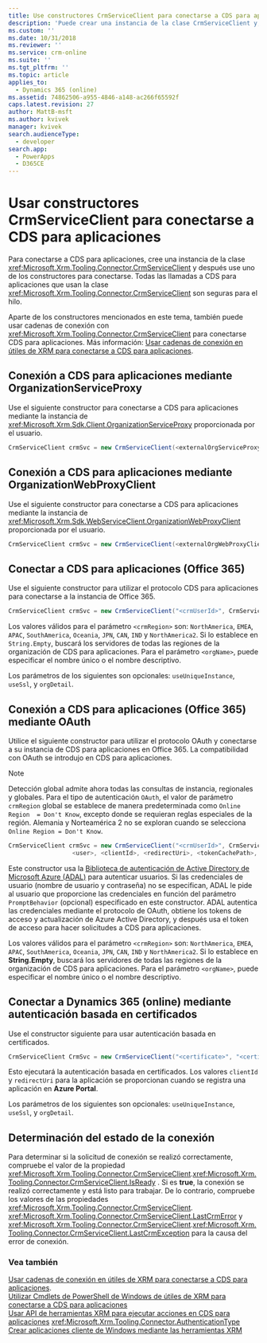 ```yaml
---
title: Use constructores CrmServiceClient para conectarse a CDS para aplicaciones (Common Data Service para aplicaciones)| Microsoft Docs
description: 'Puede crear una instancia de la clase CrmServiceClient y, a continuación, utilizar uno de los constructores para conectar a Common Data Service para aplicaciones'
ms.custom: ''
ms.date: 10/31/2018
ms.reviewer: ''
ms.service: crm-online
ms.suite: ''
ms.tgt_pltfrm: ''
ms.topic: article
applies_to:
  - Dynamics 365 (online)
ms.assetid: 74862506-a955-4846-a148-ac266f65592f
caps.latest.revision: 27
author: MattB-msft
ms.author: kvivek
manager: kvivek
search.audienceType:
  - developer
search.app:
  - PowerApps
  - D365CE
---
```

# <a name="use-crmserviceclient-constructors-to-connect-to-cds-for-apps"></a>Usar constructores CrmServiceClient para conectarse a CDS para aplicaciones

Para conectarse a CDS para aplicaciones, cree una instancia de la clase <xref:Microsoft.Xrm.Tooling.Connector.CrmServiceClient> y después use uno de los constructores para conectarse. Todas las llamadas a CDS para aplicaciones que usan la clase <xref:Microsoft.Xrm.Tooling.Connector.CrmServiceClient> son seguras para el hilo.  
  
Aparte de los constructores mencionados en este tema, también puede usar cadenas de conexión con <xref:Microsoft.Xrm.Tooling.Connector.CrmServiceClient> para conectarse CDS para aplicaciones. Más información: [Usar cadenas de conexión en útiles de XRM para conectarse a CDS para aplicaciones](use-connection-strings-xrm-tooling-connect.md).  
  
<a name="orgServiceproxy"></a>

## <a name="connect-to-cds-for-apps-using-organizationserviceproxy"></a>Conexión a CDS para aplicaciones mediante OrganizationServiceProxy

 Use el siguiente constructor para conectarse a CDS para aplicaciones mediante la instancia de <xref:Microsoft.Xrm.Sdk.Client.OrganizationServiceProxy> proporcionada por el usuario.  
  
```csharp
CrmServiceClient crmSvc = new CrmServiceClient(<externalOrgServiceProxy>);  
```  
  
<a name="orgWebProxyClient"></a>

## <a name="connect-to-cds-for-apps-using-organizationwebproxyclient"></a>Conexión a CDS para aplicaciones mediante OrganizationWebProxyClient

 Use el siguiente constructor para conectarse a CDS para aplicaciones mediante la instancia de <xref:Microsoft.Xrm.Sdk.WebServiceClient.OrganizationWebProxyClient> proporcionada por el usuario.  
  
```csharp
CrmServiceClient crmSvc = new CrmServiceClient(<externalOrgWebProxyClient>);  
```  
  
<a name="Office365"></a>

## <a name="connect-to-cds-for-apps-office-365"></a>Conectar a CDS para aplicaciones (Office 365)

 Use el siguiente constructor para utilizar el protocolo CDS para aplicaciones para conectarse a la instancia de Office 365.  
  
```csharp  
CrmServiceClient crmSvc = new CrmServiceClient("<crmUserId>", CrmServiceClient.MakeSecureString("<crmPassword>"), "<crmRegion>", "<orgName>", useUniqueInstance:false, useSsl:false, <orgDetail>, isOffice365:false);  
```  
  
 Los valores válidos para el parámetro `<crmRegion>` son: `NorthAmerica`, `EMEA`, `APAC`, `SouthAmerica`,  `Oceania`, `JPN`, `CAN`, `IND` y `NorthAmerica2`. Si lo establece en `String.Empty`, buscará los servidores de todas las regiones de la organización de CDS para aplicaciones. Para el parámetro `<orgName>`, puede especificar el nombre único o el nombre descriptivo.  
  
 Los parámetros de los siguientes son opcionales:  `useUniqueInstance`, `useSsl`, y `orgDetail`.  
  
<a name="Office365oAuth"></a>

## <a name="connect-to-cds-for-apps-office-365-using-oauth"></a>Conexión a CDS para aplicaciones (Office 365) mediante OAuth
 
 Utilice el siguiente constructor para utilizar el protocolo OAuth y conectarse a su instancia de CDS para aplicaciones en Office 365. La compatibilidad con OAuth se introdujo en CDS para aplicaciones.  
  
> [!NOTE]
>  Detección global admite ahora todas las consultas de instancia, regionales y globales. Para el tipo de autenticación `OAuth`, el valor de parámetro `crmRegion` global se establece de manera predeterminada como `Online Region  = Don't Know`, excepto donde se requieran reglas especiales de la región. Alemania y Norteamérica 2 no se exploran cuando se selecciona `Online Region = Don't Know`.

```csharp  
CrmServiceClient crmSvc = new CrmServiceClient("<crmUserId>", CrmServiceClient.MakeSecureString("<crmPassword>"), "<crmRegion>", "<orgName>", useUniqueInstance:false, <orgDetail>,  
                  <user>, <clientId>, <redirectUri>, <tokenCachePath>, <externalOrgWebProxyClient>, PromptBehavior.Auto);  
```  
  
 Este constructor usa la [Biblioteca de autenticación de Active Directory de Microsoft Azure (ADAL)](/azure/active-directory/develop/active-directory-authentication-libraries) para autenticar usuarios. Si las credenciales de usuario (nombre de usuario y contraseña) no se especifican, ADAL le pide al usuario que proporcione las credenciales en función del parámetro `PromptBehavior` (opcional) especificado en este constructor. ADAL autentica las credenciales mediante el protocolo de OAuth, obtiene los tokens de acceso y actualización de Azure Active Directory, y después usa el token de acceso para hacer solicitudes a CDS para aplicaciones.  
  
 Los valores válidos para el parámetro `<crmRegion>` son: `NorthAmerica`, `EMEA`, `APAC`, `SouthAmerica`, `Oceania`, `JPN`, `CAN`, `IND` y `NorthAmerica2`. Si lo establece en **String.Empty**, buscará los servidores de todas las regiones de la organización de CDS para aplicaciones. Para el parámetro `<orgName>`, puede especificar el nombre único o el nombre descriptivo.  
  
<!-- No on-premises or IFD enabled for this version yet
<a name="ActiveDirectory"></a>

## Connect to CDS for Apps on-premises (Active Directory)

Use the following constructor to connect to an on-premises instance with Active Directory authentication.  
  
```csharp  
CrmServiceClient crmSvc = new CrmServiceClient(new System.Net.NetworkCredential("<credential>"), authType, "<hostName>", "<port>", "<orgName>", useUniqueInstance:false, useSsl:false, <orgDetail>);  
  
```  
  
 This will run an Active Directory authentication based on the specified domain. For the `<hostName>` parameter, specify the host name of your CDS for Apps server, for example: `cdstest`. For the `<orgName>` parameter, you can specify either the unique or friendly name.  
The following parameters are optional: `useUniqueInstance`, `useSsl`, and `orgDetail`.  
  
<a name="IFD"></a> 
  
## Connect to CDS for Apps Internet-facing deployment (IFD) 
 
 Use the following constructor to connect to a CDS for Apps IFD instance.  
  
```csharp
CrmServiceClient crmSvc = new CrmServiceClient(new System.Net.NetworkCredential("<credential>"), authType, "<hostName>", "<port>", "<orgName>", useUniqueInstance:false, useSsl:false, <orgDetail>);  
  
```  
  
 This will run a claims-based authentication based on the specified local domain. This is useful for customers that use AD FS, and have configured their CDS for Apps server as claims, where the user population lives in the same AD FS domain as the CDS for Apps server. For the `<hostName>` parameter, specify the host name of your CDS for Apps server, for example, `cdstest`. For the `<orgName>` parameter, you can specify either the unique or friendly name.  
  
 The following parameters are optional: `useUniqueInstance`,  `useSsl`, and `orgDetail`.  
  
<a name="OPoAuth"></a> 

## Connect to CDS for Apps Internet-facing deployment (IFD) using OAuth

 Use the following constructor to use the OAuth protocol in Active Directory Federation Services (AD FS) in Windows Server 2012 R2 to connect to a CDS for Apps IFD instance. For this constructor to work, the computer where CDS for Apps is installed must have been configured to use AD FS 2.2 as the security token service (STS).  
  
```csharp
CrmServiceClient crmSvc = new CrmServiceClient("<crmUserId>", CrmServiceClient.MakeSecureString("<crmPassword>"), "<domain>","<homeRealm>", "<hostName>", "<port>", "<orgName>", useSsl, useUniqueInstance,   
                        <orgDetail>, <user>, <clientId>, <redirectUri>, <tokenCachePath>, externalOrgWebProxyClient, PromptBehavior.Auto);  
  
```  
 The `clientId` and `redirectUri` values for the application supporting OAuth should be registered in the IFD server.  
  
 If the user credentials (user name and password) aren’t specified, ADAL prompts the user to provide the credentials depending on the `PromptBehavior` parameter (optional) specified in the constructor. ADAL authenticates the user using the security token from AD FS, and uses the token to perform actions in CDS for Apps.  
  
<a name="ClaimsBased"></a>
   
## Connect to CDS for Apps (claims-based)
  
 Use the following constructor to use claims-based authentication.  
  
```  
CrmServiceClient crmSvc = new CrmServiceClient(new System.Net.NetworkCredential("<UserId>", "<password>", “<domain>”, "<homeRealm>"),"<hostName>", "<port>", "<orgName>");    
```  
  
 This will run a claims-based authentication against the specified Home realm. This is useful for customers that use AD FS, and have configured their CDS for Apps server as claims, where the user population lives in the same AD FS domain as the CDS for Apps server. For the `<hostName>` parameter, specify the host name of your CDS for Apps server, for example, `cdstest`. For the `<orgName>` parameter, you can specify either the unique or friendly name.  
   -->
  
 ## <a name="connect-to-dynamics-365-online-using-certificate-based-authentication"></a>Conectar a Dynamics 365 (online) mediante autenticación basada en certificados
 Use el constructor siguiente para usar autenticación basada en certificados.
 
 ```csharp
 CrmServiceClient CrmSvc = new CrmServiceClient("<certificate>", "<certificateStoreName>", "<certificateThumbPrint>", "<instanceUrl>", <useUniqueInstance>, <orgDetail>, <clientId>, <redirectUri>, <tokenCachePath>);
 ```
 Esto ejecutará la autenticación basada en certificados. Los valores `clientId` y `redirectUri` para la aplicación se proporcionan cuando se registra una aplicación en **Azure Portal**. 
 
 Los parámetros de los siguientes son opcionales: `useUniqueInstance`, `useSsl`, y `orgDetail`.
 
<a name="Determine"></a>

## <a name="determine-your-connection-status"></a>Determinación del estado de la conexión
 
 Para determinar si la solicitud de conexión se realizó correctamente, compruebe el valor de la propiedad <xref:Microsoft.Xrm.Tooling.Connector.CrmServiceClient>.<xref:Microsoft.Xrm.Tooling.Connector.CrmServiceClient.IsReady> . Si es **true**, la conexión se realizó correctamente y está listo para trabajar. De lo contrario, compruebe los valores de las propiedades <xref:Microsoft.Xrm.Tooling.Connector.CrmServiceClient>. <xref:Microsoft.Xrm.Tooling.Connector.CrmServiceClient.LastCrmError> y <xref:Microsoft.Xrm.Tooling.Connector.CrmServiceClient>.<xref:Microsoft.Xrm.Tooling.Connector.CrmServiceClient.LastCrmException> para la causa del error de conexión.  
  
### <a name="see-also"></a>Vea también

[Usar cadenas de conexión en útiles de XRM para conectarse a CDS para aplicaciones](use-connection-strings-xrm-tooling-connect.md).<br />
[Utilizar Cmdlets de PowerShell de Windows de útiles de XRM para conectarse a CDS para aplicaciones](use-powershell-cmdlets-xrm-tooling-connect.md)<br />
[Usar API de herramientas XRM para ejecutar acciones en CDS para aplicaciones](use-xrm-tooling-execute-actions.md)
<xref:Microsoft.Xrm.Tooling.Connector.AuthenticationType><br />
[Crear aplicaciones cliente de Windows mediante las herramientas XRM](build-windows-client-applications-xrm-tools.md)
<!-- TODO:[Sample: Quick Start for CDS for Apps](../sample-quick-start.md)-->


